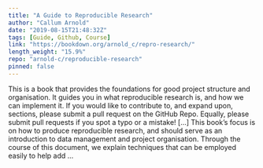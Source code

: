 ```yaml
---
title: "A Guide to Reproducible Research"
author: "Callum Arnold"
date: "2019-08-15T21:48:32Z"
tags: [Guide, Github, Course]
link: "https://bookdown.org/arnold_c/repro-research/"
length_weight: "15.9%"
repo: "arnold-c/reproducible-research"
pinned: false
---
```


This is a book that provides the foundations for good project structure and organisation. It guides you in what reproducible research is, and how we can implement it. If you would like to contribute to, and expand upon, sections, please submit a pull request on the GitHub Repo. Equally, please submit pull requests if you spot a typo or a mistake! [...] This book’s focus is on how to produce reproducible research, and should serve as an introduction to data management and project organisation. Through the course of this document, we explain techniques that can be employed easily to help add ...
